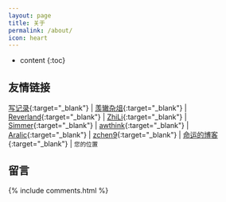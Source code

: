 ```yaml
---
layout: page
title: 关于
permalink: /about/
icon: heart
---
```


* content
{:toc}




## 友情链接
[写记录](http://xiejilu.com/){:target="_blank"} \| [羡辙杂俎](http://zhangwenli.com/blog){:target="_blank"} \|  [Reverland](http://reverland.org/){:target="_blank"} \| [ZhiLi](http://lizhipower.github.io/){:target="_blank"} \| [Simmer](http://simmer-jun.github.io/){:target="_blank"} \| [awthink](http://awthink.net/){:target="_blank"} \| [Aralic](http://aralic.github.io/){:target="_blank"} \| [zchen9](http://www.chen9.info/){:target="_blank"} \| [命运的博客](http://457375608.github.io){:target="_blank"} \|  `您的位置`

## 留言

{% include comments.html %}

